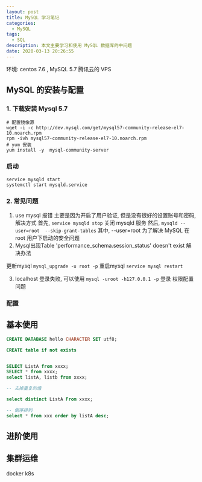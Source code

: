 ```yaml
---
layout: post
title: MySQL 学习笔记
categories:
  - MySQL
tags:
  - SQL
description: 本文主要学习和使用 MySQL 数据库的中问题
date: 2020-03-13 20:26:55
---
```



环境: centos 7.6 , MySQL 5.7 腾讯云的 VPS

## MySQL 的安装与配置

### 1. 下载安装 Mysql 5.7 
```shell
# 配置镜像源
wget -i -c http://dev.mysql.com/get/mysql57-community-release-el7-10.noarch.rpm
rpm -ivh mysql57-community-release-el7-10.noarch.rpm
# yum 安装
yum install -y  mysql-community-server
```

### 启动

```shell
service mysqld start
systemctl start mysqld.service
```


### 2. 常见问题
1. use mysql 报错
主要是因为开启了用户验证, 但是没有很好的设置账号和密码, 解决方式
首先, `service mysqld stop` 关闭 mysqld 服务
然后, `mysqld --user=root  --skip-grant-tables` 
其中, --user=root 为了解决 MySQL 在 root 用户下启动的安全问题
2. Mysql出现Table 'performance_schema.session_status' doesn't exist 解决办法

更新mysql  `mysql_upgrade -u root -p`
重启mysql `service mysql restart`

3. localhost 登录失败, 可以使用 `mysql -uroot -h127.0.0.1 -p` 登录 
权限配置问题

### 配置



## 基本使用

```sql
CREATE DATABASE hello CHARACTER SET utf8;

CREATE table if not exists


SELECT ListA from xxxx;
SELECT * from xxxx;
select listA, listb from xxxx;

-- 去掉重复的值

select distinct ListA From xxxx;

-- 倒序排列
select * from xxx order by listA desc; 


```


## 进阶使用

## 集群运维
docker k8s
